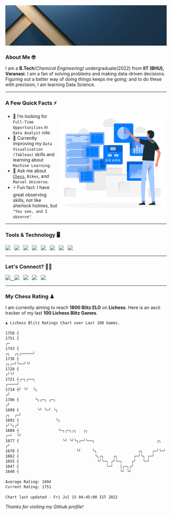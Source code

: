   <img src= "https://github.com/Laxman-Lakhan/Laxman-Lakhan/blob/master/Assets/Header.gif">

### About Me 🤓

I am a **B.Tech**_(Chemical Engineering)_ undergraduate(2022) from **IIT (BHU), Varanasi**. I am a fan of solving problems and making data-driven decisions. Figuring out a better way of doing things keeps me going; and to do these with precision, I am learning Data Science.

---

### A Few Quick Facts ⚡️
<img align="right" alt="Coding" width="340" src="https://github.com/Laxman-Lakhan/Laxman-Lakhan/blob/master/Assets/Data_Vector.jpg">   

- 🤝 I’m looking for `Full-Time Opportunities` in `Data Analyst` role.
- 📖 Currently improving my `Data Visualisation (Tableau)` skills and learning about `Machine Learning`.
- 💬 Ask me about [`Chess`](https://lichess.org/@/YourKingIsInDanger), `Bikes`, and `Marvel Universe`.
- ⚡️ Fun fact: I have great observing skills, not like sherlock holmes, but `"You see, and I observe"`.

---
### Tools & Technology 🖥

<img src="https://img.shields.io/badge/Python-white?logo=Python&logoColor=ColorName&style=ShieldStyle" /> &nbsp;
<img src="https://img.shields.io/badge/MySQL-white?logo=MySQL&logoColor=ColorName&style=ShieldStyle" /> &nbsp;
<img src="https://img.shields.io/badge/Tableau-white?logo=Tableau&logoColor=ColorName&style=ShieldStyle" /> &nbsp;
<img src="https://img.shields.io/badge/Excel-white?logo=Microsoft+Excel&logoColor=196F3D&style=ShieldStyle" /> &nbsp;
<img src="https://img.shields.io/badge/Jupyter-white?logo=Jupyter&logoColor=ColorName&style=ShieldStyle" /> &nbsp;
<img src="https://img.shields.io/badge/pandas-white?logo=Pandas&logoColor=000080&style=ShieldStyle" /> &nbsp;
<img src="https://img.shields.io/badge/numpy-white?logo=Numpy&logoColor=85C1E9&style=ShieldStyle" /> &nbsp;
<img src="https://img.shields.io/badge/scikit learn-white?logo=Scikit+Learn&logoColor=ColorName&style=ShieldStyle" /> &nbsp;



---

### Let's Connect? 🫳🏻

<a href="mailto:laxmansingh.lakhan@gmail.com"> <img src="https://img.icons8.com/fluent/48/000000/gmail.png" width="3.5%"/> &nbsp;
[<img src="https://img.icons8.com/color/48/000000/linkedin.png" width="3.5%"/>](https://www.linkedin.com/in/laxman-lakhan/)  &nbsp;
[<img src="https://img.icons8.com/fluent/48/000000/facebook-new.png" width="3.5%"/>](https://www.facebook.com/s.laxmanlakhan/)  &nbsp;
[<img src="https://img.icons8.com/fluent/48/000000/instagram-new.png" width="3.5%"/>](https://www.instagram.com/laxman.lakhan/)  &nbsp;
[<img src="https://img.icons8.com/color/48/000000/twitter.png" width="3.5%"/>](https://twitter.com/laxman__lakhan)  &nbsp;

 ---
  
### My Chess Rating ♟
  
I am currently aiming to reach **1800 Blitz ELO** on **Lichess**. Here is an ascii tracker of my last **100 Lichess Blitz Games**.

  ```
  ♟︎ 𝙻𝚒𝚌𝚑𝚎𝚜𝚜 𝙱𝚕𝚒𝚝𝚣 𝚁𝚊𝚝𝚒𝚗𝚐𝚜 𝙲𝚑𝚊𝚛𝚝 𝚘𝚟𝚎𝚛 𝙻𝚊𝚜𝚝 𝟷00 𝙶𝚊𝚖𝚎𝚜.
  
1758 ┤
1751 ┤                                                                                                 ╭─
1743 ┤                                                                                     ╭╮  ╭╮╭─────╯
1736 ┤                                                                                 ╭╮╭─╯╰──╯╰╯
1728 ┤                                                                                ╭╯╰╯
1721 ┤╭─╮╭──╮                                                                    ╭────╯
1714 ┼╯ ╰╯  ╰╮                                                                  ╭╯
1706 ┤       ╰╮╭─╮ ╭─╮                                                         ╭╯
1699 ┤        ╰╯ ╰─╯ ╰╮                                                  ╭╮  ╭─╯
1692 ┤                ╰╮                                                ╭╯╰╮╭╯
1684 ┤                 ╰─╮╭─╮╭╮   ╭╮                                  ╭─╯  ╰╯
1677 ┤                   ╰╯ ╰╯╰╮╭─╯╰──╮                           ╭╮ ╭╯
1670 ┤                         ╰╯     ╰╮                  ╭╮    ╭─╯╰─╯
1662 ┤                                 ╰╮╭╮    ╭╮       ╭─╯╰╮ ╭─╯
1655 ┤                                  ╰╯╰─╮ ╭╯╰─╮    ╭╯   ╰─╯
1647 ┤                                      ╰─╯   │╭─╮╭╯
1640 ┤                                            ╰╯ ╰╯ 

Average Rating: 1694
Current Rating: 1751

Chart last updated - Fri Jul 15 04:45:00 IST 2022  
  ```
  
  
*Thanks for visiting my Github profile!*
